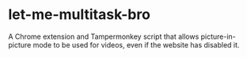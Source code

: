 # let-me-multitask-bro

A Chrome extension and Tampermonkey script that allows picture-in-picture mode to be used for videos, even if the website has disabled it.

